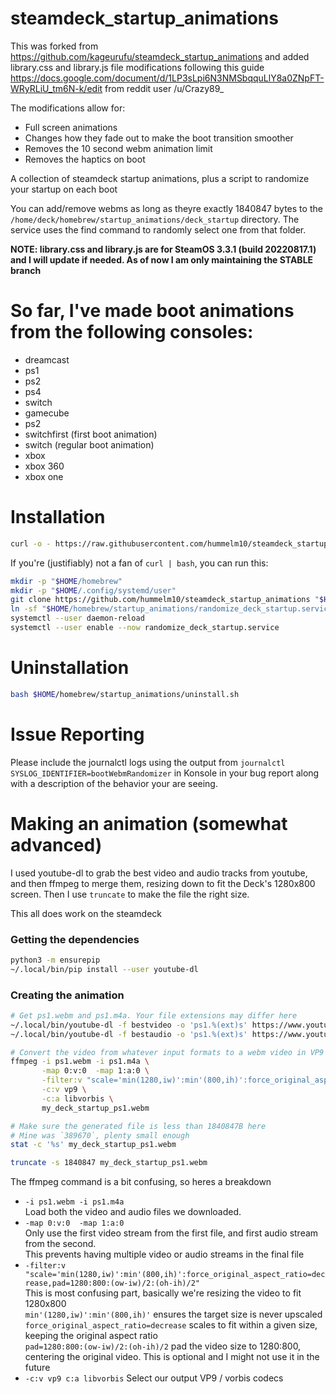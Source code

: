 # steamdeck_startup_animations
This was forked from https://github.com/kageurufu/steamdeck_startup_animations and added library.css and library.js file modifications following this guide https://docs.google.com/document/d/1LP3sLpi6N3NMSbqquLlY8a0ZNpFT-WRyRLiU_tm6N-k/edit from reddit user /u/Crazy89_

The modifications allow for:
* Full screen animations
* Changes how they fade out to make the boot transition smoother
* Removes the 10 second webm animation limit
* Removes the haptics on boot

A collection of steamdeck startup animations, plus a script to randomize your startup on each boot

You can add/remove webms as long as theyre exactly 1840847 bytes to the `/home/deck/homebrew/startup_animations/deck_startup` directory. The service uses the find command to randomly select one from that folder. 

**NOTE: library.css and library.js are for SteamOS 3.3.1 (build 20220817.1) and I will update if needed. As of now I am only maintaining the STABLE branch**

# So far, I've made boot animations from the following consoles:

* dreamcast
* ps1
* ps2
* ps4
* switch
* gamecube
* ps2
* switchfirst (first boot animation)
* switch (regular boot animation)
* xbox
* xbox 360
* xbox one

# Installation

```sh
curl -o - https://raw.githubusercontent.com/hummelm10/steamdeck_startup_animations/main/install.sh | bash -
```

If you're (justifiably) not a fan of `curl | bash`, you can run this:

```sh
mkdir -p "$HOME/homebrew"
mkdir -p "$HOME/.config/systemd/user"
git clone https://github.com/hummelm10/steamdeck_startup_animations "$HOME/homebrew/startup_animations"
ln -sf "$HOME/homebrew/startup_animations/randomize_deck_startup.service" "$HOME/.config/systemd/user/randomize_deck_startup.service"
systemctl --user daemon-reload
systemctl --user enable --now randomize_deck_startup.service
```

# Uninstallation

```sh
bash $HOME/homebrew/startup_animations/uninstall.sh
```

# Issue Reporting
Please include the journalctl logs using the output from `journalctl SYSLOG_IDENTIFIER=bootWebmRandomizer` in Konsole in your bug report along with a description of the behavior your are seeing. 

# Making an animation (somewhat advanced)

I used youtube-dl to grab the best video and audio tracks from youtube, and then ffmpeg to merge them, resizing down to fit the Deck's 1280x800 screen. Then I use `truncate` to make the file the right size. 

This all does work on the steamdeck

### Getting the dependencies

```sh
python3 -m ensurepip
~/.local/bin/pip install --user youtube-dl
```

### Creating the animation

```sh
# Get ps1.webm and ps1.m4a. Your file extensions may differ here
~/.local/bin/youtube-dl -f bestvideo -o 'ps1.%(ext)s' https://www.youtube.com/watch?v=1JwbfIi5Uio
~/.local/bin/youtube-dl -f bestaudio -o 'ps1.%(ext)s' https://www.youtube.com/watch?v=1JwbfIi5Uio

# Convert the video from whatever input formats to a webm video in VP9 encoding, with vorbis encoded audio
ffmpeg -i ps1.webm -i ps1.m4a \
       -map 0:v:0  -map 1:a:0 \
       -filter:v "scale='min(1280,iw)':min'(800,ih)':force_original_aspect_ratio=decrease,pad=1280:800:(ow-iw)/2:(oh-ih)/2" \
       -c:v vp9 \
       -c:a libvorbis \
       my_deck_startup_ps1.webm

# Make sure the generated file is less than 1840847B here
# Mine was `389670`, plenty small enough
stat -c '%s' my_deck_startup_ps1.webm

truncate -s 1840847 my_deck_startup_ps1.webm
```

The ffmpeg command is a bit confusing, so heres a breakdown

* `-i ps1.webm -i ps1.m4a`  
  Load both the video and audio files we downloaded.
* `-map 0:v:0  -map 1:a:0`  
  Only use the first video stream from the first file, and first audio stream from the second.  
  This prevents having multiple video or audio streams in the final file
* `-filter:v "scale='min(1280,iw)':min'(800,ih)':force_original_aspect_ratio=decrease,pad=1280:800:(ow-iw)/2:(oh-ih)/2"`  
  This is most confusing part, basically we're resizing the video to fit 1280x800  
  `min'(1280,iw)':min'(800,ih)'` ensures the target size is never upscaled  
  `force_original_aspect_ratio=decrease` scales to fit within a given size, keeping the original aspect ratio  
  `pad=1280:800:(ow-iw)/2:(oh-ih)/2` pad the video size to 1280:800, centering the original video. This is optional and I might not use it in the future
* `-c:v vp9 c:a libvorbis` Select our output VP9 / vorbis codecs

 
